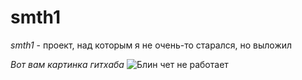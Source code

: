 # smth1

*smth1* - проект, над которым я не очень-то старался, но выложил

*Вот вам картинка гитхаба*
![Блин чет не работает](https://logo-download.com/images/github15.png?ezimgfmt=ngcb1/notWebP)
